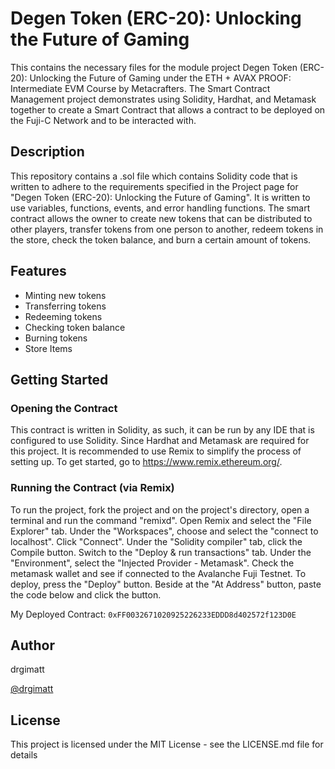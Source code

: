 # Degen Token (ERC-20): Unlocking the Future of Gaming

This contains the necessary files for the module project Degen Token (ERC-20): Unlocking the Future of Gaming under the ETH + AVAX PROOF: Intermediate EVM Course by Metacrafters. The Smart Contract Management project demonstrates using Solidity, Hardhat, and Metamask together to create a Smart Contract that allows a contract to be deployed on the Fuji-C Network and to be interacted with.

## Description

This repository contains a .sol file which contains Solidity code that is written to adhere to the requirements specified in the Project page for "Degen Token (ERC-20): Unlocking the Future of Gaming". It is written to use variables, functions, events, and error handling functions. The smart contract allows the owner to create new tokens that can be distributed to other players, transfer tokens from one person to another, redeem tokens in the store, check the token balance, and burn a certain amount of tokens.

## Features

- Minting new tokens
- Transferring tokens
- Redeeming tokens
- Checking token balance
- Burning tokens
- Store Items

## Getting Started

### Opening the Contract

This contract is written in Solidity, as such, it can be run by any IDE that is configured to use Solidity. Since Hardhat and Metamask are required for this project. It is recommended to use Remix to simplify the process of setting up. To get started, go to https://www.remix.ethereum.org/. 

### Running the Contract (via Remix)

To run the project, fork the project and on the project's directory, open a terminal and run the command "remixd". Open Remix and select the "File Explorer" tab. Under the "Workspaces", choose and select the "connect to localhost". Click "Connect". Under the "Solidity compiler" tab, click the Compile button. Switch to the "Deploy & run transactions" tab. Under the "Environment", select the "Injected Provider - Metamask". Check the metamask wallet and see if connected to the Avalanche Fuji Testnet. To deploy, press the "Deploy" button. Beside at the "At Address" button, paste the code below and click the button.

My Deployed Contract:
`0xFF0032671020925226233EDDD8d402572f123D0E`

## Author

drgimatt

[@drgimatt](https://github.com/drgimatt)

## License

This project is licensed under the MIT License - see the LICENSE.md file for details


